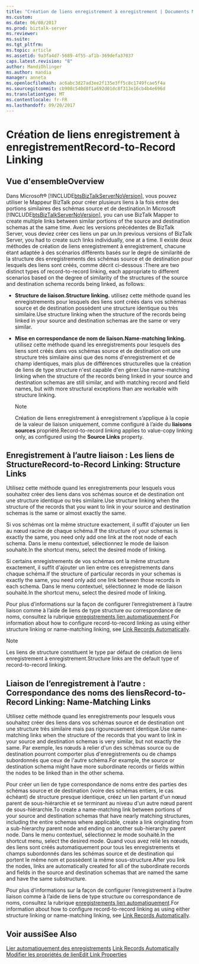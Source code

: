```yaml
---
title: "Création de liens enregistrement à enregistrement | Documents Microsoft"
ms.custom: 
ms.date: 06/08/2017
ms.prod: biztalk-server
ms.reviewer: 
ms.suite: 
ms.tgt_pltfrm: 
ms.topic: article
ms.assetid: 9a3fa4d7-5689-4f55-af1b-369defa37037
caps.latest.revision: "8"
author: MandiOhlinger
ms.author: mandia
manager: anneta
ms.openlocfilehash: ac6abc3d27ad3ee2f135e3ff5c8c1749fcae5f4a
ms.sourcegitcommit: cb908c540d8f1a692d01dc8f313e16cb4b4e696d
ms.translationtype: MT
ms.contentlocale: fr-FR
ms.lasthandoff: 09/20/2017
---
```

# <a name="record-to-record-linking"></a><span data-ttu-id="a0f74-102">Création de liens enregistrement à enregistrement</span><span class="sxs-lookup"><span data-stu-id="a0f74-102">Record-to-Record Linking</span></span>

## <a name="overview"></a><span data-ttu-id="a0f74-103">Vue d'ensemble</span><span class="sxs-lookup"><span data-stu-id="a0f74-103">Overview</span></span>
<span data-ttu-id="a0f74-104">Dans Microsoft® [!INCLUDE[btsBizTalkServerNoVersion](../includes/btsbiztalkservernoversion-md.md)], vous pouvez utiliser le Mappeur BizTalk pour créer plusieurs liens à la fois entre des portions similaires des schémas source et de destination.</span><span class="sxs-lookup"><span data-stu-id="a0f74-104">In Microsoft [!INCLUDE[btsBizTalkServerNoVersion](../includes/btsbiztalkservernoversion-md.md)], you can use BizTalk Mapper to create multiple links between similar portions of the source and destination schemas at the same time.</span></span> <span data-ttu-id="a0f74-105">Avec les versions précédentes de BizTalk Server, vous deviez créer ces liens un par un.</span><span class="sxs-lookup"><span data-stu-id="a0f74-105">In previous versions of BizTalk Server, you had to create such links individually, one at a time.</span></span> <span data-ttu-id="a0f74-106">Il existe deux méthodes de création de liens enregistrement à enregistrement, chacune étant adaptée à des scénarios différents basés sur le degré de similarité de la structure des enregistrements des schémas source et de destination pour lesquels des liens sont créés, comme décrit ci-dessous :</span><span class="sxs-lookup"><span data-stu-id="a0f74-106">There are two distinct types of record-to-record linking, each appropriate to different scenarios based on the degree of similarity of the structures of the source and destination schema records being linked, as follows:</span></span>  
  
-   <span data-ttu-id="a0f74-107">**Structure de liaison.**</span><span class="sxs-lookup"><span data-stu-id="a0f74-107">**Structure linking.**</span></span> <span data-ttu-id="a0f74-108">utilisez cette méthode quand les enregistrements pour lesquels des liens sont créés dans vos schémas source et de destination possèdent une structure identique ou très similaire.</span><span class="sxs-lookup"><span data-stu-id="a0f74-108">Use structure linking when the structure of the records being linked in your source and destination schemas are the same or very similar.</span></span>  
  
-   <span data-ttu-id="a0f74-109">**Mise en correspondance de nom de liaison.**</span><span class="sxs-lookup"><span data-stu-id="a0f74-109">**Name-matching linking.**</span></span> <span data-ttu-id="a0f74-110">utilisez cette méthode quand les enregistrements pour lesquels des liens sont créés dans vos schémas source et de destination ont une structure très similaire ainsi que des noms d'enregistrement et de champ identiques, mais plus de différences structurelles que la création de liens de type structure n'est capable d'en gérer.</span><span class="sxs-lookup"><span data-stu-id="a0f74-110">Use name-matching linking when the structure of the records being linked in your source and destination schemas are still similar, and with matching record and field names, but with more structural exceptions than are workable with structure linking.</span></span>  
  
    > [!NOTE]
    >  <span data-ttu-id="a0f74-111">Création de liens enregistrement à enregistrement s’applique à la copie de la valeur de liaison uniquement, comme configuré à l’aide du **liaisons sources** propriété.</span><span class="sxs-lookup"><span data-stu-id="a0f74-111">Record-to-record linking applies to value-copy linking only, as configured using the **Source Links** property.</span></span>  
  
## <a name="record-to-record-linking-structure-links"></a><span data-ttu-id="a0f74-112">Enregistrement à l’autre liaison : Les liens de Structure</span><span class="sxs-lookup"><span data-stu-id="a0f74-112">Record-to-Record Linking: Structure Links</span></span>  
 <span data-ttu-id="a0f74-113">Utilisez cette méthode quand les enregistrements pour lesquels vous souhaitez créer des liens dans vos schémas source et de destination ont une structure identique ou très similaire.</span><span class="sxs-lookup"><span data-stu-id="a0f74-113">Use structure linking when the structure of the records that you want to link in your source and destination schemas is the same or almost exactly the same.</span></span>  
  
 <span data-ttu-id="a0f74-114">Si vos schémas ont la même structure exactement, il suffit d'ajouter un lien au nœud racine de chaque schéma.</span><span class="sxs-lookup"><span data-stu-id="a0f74-114">If the structure of your schemas is exactly the same, you need only add one link at the root node of each schema.</span></span> <span data-ttu-id="a0f74-115">Dans le menu contextuel, sélectionnez le mode de liaison souhaité.</span><span class="sxs-lookup"><span data-stu-id="a0f74-115">In the shortcut menu, select the desired mode of linking.</span></span>  
  
 <span data-ttu-id="a0f74-116">Si certains enregistrements de vos schémas ont la même structure exactement, il suffit d'ajouter un lien entre ces enregistrements dans chaque schéma.</span><span class="sxs-lookup"><span data-stu-id="a0f74-116">If the structure of particular records in your schemas is exactly the same, you need only add one link between those records in each schema.</span></span> <span data-ttu-id="a0f74-117">Dans le menu contextuel, sélectionnez le mode de liaison souhaité.</span><span class="sxs-lookup"><span data-stu-id="a0f74-117">In the shortcut menu, select the desired mode of linking.</span></span>  
  
 <span data-ttu-id="a0f74-118">Pour plus d’informations sur la façon de configurer l’enregistrement à l’autre liaison comme à l’aide de liens de type structure ou correspondance de noms, consultez la rubrique [enregistrements lien automatiquement](../core/how-to-link-records-automatically.md).</span><span class="sxs-lookup"><span data-stu-id="a0f74-118">For information about how to configure record-to-record linking as using either structure linking or name-matching linking, see [Link Records Automatically](../core/how-to-link-records-automatically.md).</span></span>  
  
> [!NOTE]
>  <span data-ttu-id="a0f74-119">Les liens de structure constituent le type par défaut de création de liens enregistrement à enregistrement.</span><span class="sxs-lookup"><span data-stu-id="a0f74-119">Structure links are the default type of record-to-record linking.</span></span>  
  
## <a name="record-to-record-linking-name-matching-links"></a><span data-ttu-id="a0f74-120">Liaison de l’enregistrement à l’autre : Correspondance des noms des liens</span><span class="sxs-lookup"><span data-stu-id="a0f74-120">Record-to-Record Linking: Name-Matching Links</span></span>  
 <span data-ttu-id="a0f74-121">Utilisez cette méthode quand les enregistrements pour lesquels vous souhaitez créer des liens dans vos schémas source et de destination ont une structure très similaire mais pas rigoureusement identique.</span><span class="sxs-lookup"><span data-stu-id="a0f74-121">Use name-matching links when the structure of the records that you want to link in your source and destination schemas is very similar, but not exactly the same.</span></span> <span data-ttu-id="a0f74-122">Par exemple, les nœuds à relier d'un des schémas source ou de destination pourront comporter plus d'enregistrements ou de champs subordonnés que ceux de l'autre schéma.</span><span class="sxs-lookup"><span data-stu-id="a0f74-122">For example, the source or destination schema might have more subordinate records or fields within the nodes to be linked than in the other schema.</span></span>  
  
 <span data-ttu-id="a0f74-123">Pour créer un lien de type correspondance de noms entre des parties des schémas source et de destination (voire des schémas entiers, le cas échéant) de structure presque identique, créez un lien partant d'un nœud parent de sous-hiérarchie et se terminant au niveau d'un autre nœud parent de sous-hiérarchie.</span><span class="sxs-lookup"><span data-stu-id="a0f74-123">To create a name-matching link between portions of your source and destination schemas that have nearly matching structures, including the entire schemas where applicable, create a link originating from a sub-hierarchy parent node and ending on another sub-hierarchy parent node.</span></span> <span data-ttu-id="a0f74-124">Dans le menu contextuel, sélectionnez le mode souhaité.</span><span class="sxs-lookup"><span data-stu-id="a0f74-124">In the shortcut menu, select the desired mode.</span></span> <span data-ttu-id="a0f74-125">Quand vous avez relié les nœuds, des liens sont créés automatiquement pour tous les enregistrements et champs subordonnés dans les schémas source et de destination qui portent le même nom et possèdent la même sous-structure.</span><span class="sxs-lookup"><span data-stu-id="a0f74-125">After you link the nodes, links are automatically created for all of the subordinate records and fields in the source and destination schemas that are named the same and have the same substructure.</span></span>  
  
 <span data-ttu-id="a0f74-126">Pour plus d’informations sur la façon de configurer l’enregistrement à l’autre liaison comme à l’aide de liens de type structure ou correspondance de noms, consultez la rubrique [enregistrements lien automatiquement](../core/how-to-link-records-automatically.md).</span><span class="sxs-lookup"><span data-stu-id="a0f74-126">For information about how to configure record-to-record linking as using either structure linking or name-matching linking, see [Link Records Automatically](../core/how-to-link-records-automatically.md).</span></span>  
  
## <a name="see-also"></a><span data-ttu-id="a0f74-127">Voir aussi</span><span class="sxs-lookup"><span data-stu-id="a0f74-127">See Also</span></span>  
 <span data-ttu-id="a0f74-128">[Lier automatiquement des enregistrements](../core/how-to-link-records-automatically.md) </span><span class="sxs-lookup"><span data-stu-id="a0f74-128">[Link Records Automatically](../core/how-to-link-records-automatically.md) </span></span>  
 [<span data-ttu-id="a0f74-129">Modifier les propriétés de lien</span><span class="sxs-lookup"><span data-stu-id="a0f74-129">Edit Link Properties</span></span>](../core/how-to-edit-link-properties.md)